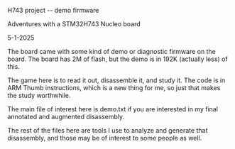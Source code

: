 H743 project -- demo firmware

Adventures with a STM32H743 Nucleo board

5-1-2025

The board came with some kind of demo or diagnostic firmware
on the board.  The board has 2M of flash, but the demo is
in 192K (actually less) of this.

The game here is to read it out, disassemble it, and study it.
The code is in ARM Thumb instructions, which is a new thing for
me, so just that makes the study worthwhile.

The main file of interest here is demo.txt if you are interested
in my final annotated and augmented disassembly.

The rest of the files here are tools I use to analyze and generate
that disassembly, and those may be of interest to some people as
well.
